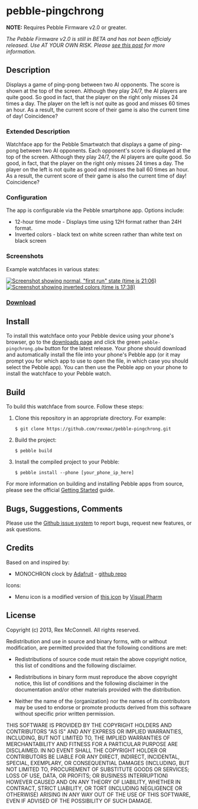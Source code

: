 # pebble-pingchrong

**NOTE:** Requires Pebble Firmware v2.0 or greater.

_The Pebble Firmware v2.0  is still in BETA and has not been officialy released. Use AT YOUR OWN RISK. Please [see this post](http://www.reddit.com/r/pebble/comments/1ttwv2/should_i_update_my_pebble_to_20/) for more information._

## Description

Displays a game of ping-pong between two AI opponents. The score is shown at the top of the screen. Although they play 24/7, the AI players are quite good. So good in fact, that the player on the right only misses 24 times a day. The player on the left is not quite as good and misses 60 times an hour. As a result, the current score of their game is also the current time of day! Coincidence?

### Extended Description

Watchface app for the Pebble Smartwatch that displays a game of ping-pong between two AI opponents. Each opponent's score is displayed at the top of the screen. Although they play 24/7, the AI players are quite good. So good, in fact, that the player on the right only misses 24 times a day. The player on the left is not quite as good and misses the ball 60 times an hour. As a result, the current score of their game is also the current time of day! Coincidence?

### Configuration

The app is configurable via the Pebble smartphone app. Options include:
  - 12-hour time mode - Displays time using 12H format rather than 24H format.
  - Inverted colors - black text on white screen rather than white text on black screen

### Screenshots

Example watchfaces in various states:

[![Screenshot showing normal, "first run" state (time is 21:06)](https://s3.amazonaws.com/pebble.rexmac.com/pingchrong/screenshot1.png)](https://s3.amazonaws.com/pebble.rexmac.com/pingchrong/screenshot1.png)
[![Screenshot showing inverted colors (time is 17:38)](https://s3.amazonaws.com/pebble.rexmac.com/pingchrong/screenshot2.png)](https://s3.amazonaws.com/pebble.rexmac.com/pingchrong/screenshot2.png)

### [Download](http://github.com/rexmac/pebble-pingchrong/releases)

## Install

To install this watchface onto your Pebble device using your phone's browser, go to the [downloads page](http://github.com/rexmac/pebble-pingchrong/releases) and click the green `pebble-pingchrong.pbw` button for the latest release. Your phone should download and automatically install the file into your phone's Pebble app (or it may prompt you for which app to use to open the file, in which case you should select the Pebble app). You can then use the Pebble app on your phone to install the watchface to your Pebble watch.

## Build

To build this watchface from source. Follow these steps:

1. Clone this repository in an appropriate directory. For example:

    `$ git clone https://github.com/rexmac/pebble-pingchrong.git`

2. Build the project:

    `$ pebble build`

3. Install the compiled project to your Pebble:

    `$ pebble install --phone [your_phone_ip_here]`

For more information on building and installing Pebble apps from source, please see the official [Getting Started](https://developer.getpebble.com/2/getting-started/) guide.

## Bugs, Suggestions, Comments

Please use the [Github issue system](https://github.com/rexmac/pebble-pingchrong/issues) to report bugs, request new features, or ask questions.

## Credits

Based on and inspired by:

* MONOCHRON clock by [Adafruit](http://www.adafruit.com/products/204) - [github repo](https://github.com/adafruit/monochron)

Icons:

* Menu icon is a modified version of [this icon](https://www.iconfinder.com/icons/175735/ping_pong_icon) by [Visual Pharm](http://icons8.com/)

## License

Copyright (c) 2013, Rex McConnell. All rights reserved.

Redistribution and use in source and binary forms, with or without modification,
are permitted provided that the following conditions are met:

* Redistributions of source code must retain the above copyright notice, this
  list of conditions and the following disclaimer.

* Redistributions in binary form must reproduce the above copyright notice, this
  list of conditions and the following disclaimer in the documentation and/or
  other materials provided with the distribution.

* Neither the name of the {organization} nor the names of its
  contributors may be used to endorse or promote products derived from
  this software without specific prior written permission.

THIS SOFTWARE IS PROVIDED BY THE COPYRIGHT HOLDERS AND CONTRIBUTORS "AS IS" AND
ANY EXPRESS OR IMPLIED WARRANTIES, INCLUDING, BUT NOT LIMITED TO, THE IMPLIED
WARRANTIES OF MERCHANTABILITY AND FITNESS FOR A PARTICULAR PURPOSE ARE
DISCLAIMED. IN NO EVENT SHALL THE COPYRIGHT HOLDER OR CONTRIBUTORS BE LIABLE FOR
ANY DIRECT, INDIRECT, INCIDENTAL, SPECIAL, EXEMPLARY, OR CONSEQUENTIAL DAMAGES
(INCLUDING, BUT NOT LIMITED TO, PROCUREMENT OF SUBSTITUTE GOODS OR SERVICES;
LOSS OF USE, DATA, OR PROFITS; OR BUSINESS INTERRUPTION) HOWEVER CAUSED AND ON
ANY THEORY OF LIABILITY, WHETHER IN CONTRACT, STRICT LIABILITY, OR TORT
(INCLUDING NEGLIGENCE OR OTHERWISE) ARISING IN ANY WAY OUT OF THE USE OF THIS
SOFTWARE, EVEN IF ADVISED OF THE POSSIBILITY OF SUCH DAMAGE.

